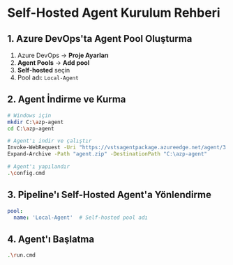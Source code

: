 # Self-Hosted Agent Kurulum Rehberi

## 1. Azure DevOps'ta Agent Pool Oluşturma
1. Azure DevOps → **Proje Ayarları**
2. **Agent Pools** → **Add pool**
3. **Self-hosted** seçin
4. Pool adı: `Local-Agent`

## 2. Agent İndirme ve Kurma
```bash
# Windows için
mkdir C:\azp-agent
cd C:\azp-agent

# Agent'ı indir ve çalıştır
Invoke-WebRequest -Uri "https://vstsagentpackage.azureedge.net/agent/3.220.5/vsts-agent-win-x64-3.220.5.zip" -OutFile "agent.zip"
Expand-Archive -Path "agent.zip" -DestinationPath "C:\azp-agent"

# Agent'ı yapılandır
.\config.cmd
```

## 3. Pipeline'ı Self-Hosted Agent'a Yönlendirme
```yaml
pool:
  name: 'Local-Agent'  # Self-hosted pool adı
```

## 4. Agent'ı Başlatma
```bash
.\run.cmd
```
